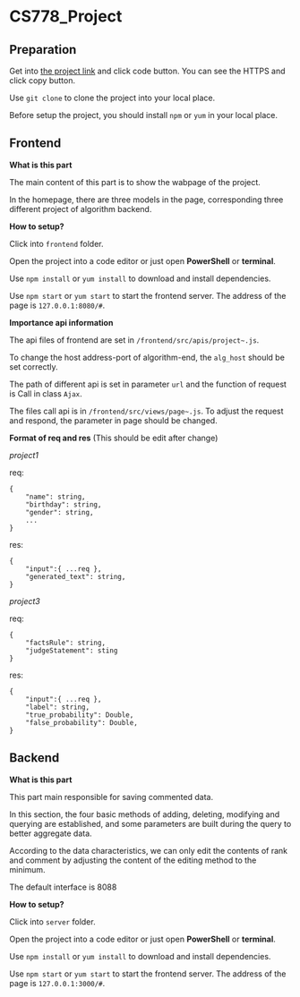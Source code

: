 CS778_Project
===

Preparation
---

Get into [the project link](https://github.com/Tianci-Liu/CS778_Project) and click code button. You can see the HTTPS and click copy button.

Use `git clone` to clone the project into your local place.

Before setup the project, you should install `npm` or `yum` in your local place.

Frontend
---

**What is this part**

The main content of this part is to show the wabpage of the project.

In the homepage, there are three models in the page, corresponding three different project of algorithm backend.

**How to setup?**

Click into `frontend` folder.

Open the project into a code editor or just open **PowerShell** or **terminal**.

Use `npm install` or `yum install` to download and install dependencies.

Use  `npm start` or `yum start` to start the frontend server. The address of the page is `127.0.0.1:8080/#`.

**Importance api information**

The api files of frontend are set in `/frontend/src/apis/project~.js`. 

To change the host address-port of algorithm-end, the `alg_host` should be set correctly. 

The path of different api is set in parameter `url` and the function of request is Call in class `Ajax`.

The files call api is in `/frontend/src/views/page~.js`. To adjust the request and respond, the parameter in page should be changed.

**Format of req and res** (This should be edit after change)

*project1*

req:

```
{
    "name": string,
    "birthday": string,
    "gender": string,
    ...
}
```

res:

```
{
    "input":{ ...req },
    "generated_text": string,
}
```

*project3*

req:

```
{
    "factsRule": string,
    "judgeStatement": sting
}
```

res:

```
{
    "input":{ ...req },
    "label": string,
    "true_probability": Double,
    "false_probability": Double,
}
```

Backend
---

**What is this part**

This part main responsible for saving commented data. 

In this section, the four basic methods of adding, deleting, modifying and querying are established, and some parameters are built during the query to better aggregate data.

According to the data characteristics, we can only edit the contents of rank and comment by adjusting the content of the editing method to the minimum.

The default interface is 8088

**How to setup?**

Click into `server` folder.

Open the project into a code editor or just open **PowerShell** or **terminal**.

Use `npm install` or `yum install` to download and install dependencies.

Use  `npm start` or `yum start` to start the frontend server. The address of the page is `127.0.0.1:3000/#`.





